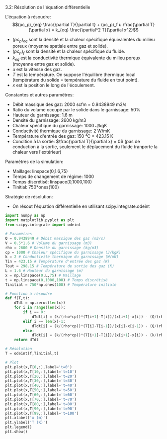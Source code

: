 3.2: Résolution de l'équation différentielle

L'équation à résoudre:
$$(pc_p)_{eq} \frac{\partial T}{\partial t} + (pc_p)_f u \frac{\partial T}{\partial x} = k_{eq} \frac{\partial^2 T}{\partial x^2}$$

- $(pc_p)_{eq}$ sont la densité et la chaleur spécifique équivalentes du milieu poreux (moyenne spatiale entre gaz et solide).
- $(pc_p)_f$ sont la densité et la chaleur spécifique du fluide.
- $k_{eq}$ est la conductivité thermique équivalente du milieu poreux (moyenne entre gaz et solide).
- $u$ est la vitesse des gaz.
- $T$ est la température. On suppose l'équilibre thermique local (température du solide = température du fluide en tout point).
- $x$ est la position le long de l'écoulement.

Constantes et autres paramètres:
- Débit massique des gaz: 2000 scfm = 0.9438949 m3/s
- Ratio du volume occupé par le solide dans le garnissage: 50%
- Hauteur du garnissage: 1.6 m
- Densité du garnissage: 2600 kg/m3
- Chaleur spécifique du garnissage: 1000 J/kgK
- Conductivité thermique du garnissage: 2 W/mK
- Température d'entrée des gaz: 150 °C = 423.15 K
- Condition à la sortie: $\frac{\partial T}{\partial x} = 0$ (pas de conduction à la sortie, seulement le déplacement du fluide tranporte la chaleur vers l'extérieur)


Paramètres de la simulation:
- Maillage: linspace(0,1.6,75)
- Temps de changement de régime: 1000
- Temps discrétisé: linspace(0,1000,100)
- Tinitial: 750*ones(100)


Stratégie de résolution:
- On résout l'équation différentielle en utilisant scipy.integrate.odeint

```python
import numpy as np
import matplotlib.pyplot as plt
from scipy.integrate import odeint

# Paramètres
Q = 0.9438949 # Débit massique des gaz (m3/s)
V = 0.5*1.6 # Volume du garnissage (m3)
rho = 2600 # Densité du garnissage (kg/m3)
cp = 1000 # Chaleur spécifique du garnissage (J/kgK)
k = 2 # Conductivité thermique du garnissage (W/mK)
Tin = 423.15 # Température d'entrée des gaz (K)
Tout = 298.15 # Température de sortie des gaz (K)
L = 1.6 # Hauteur du garnissage (m)
x = np.linspace(0,L,75) # Maillage
t = np.linspace(0,1000,100) # Temps discrétisé
Tinitial = 750*np.ones(100) # Température initiale

# Fonction à résoudre
def f(T,t):
    dTdt = np.zeros(len(x))
    for i in range(len(x)):
        if i == 0:
            dTdt[i] = (k/(rho*cp))*(T[i+1]-T[i])/(x[i+1]-x[i]) - (Q/(rho*cp*V))*(T[i]-Tin)/(x[i+1]-x[i])
        elif i == len(x)-1:
            dTdt[i] = (k/(rho*cp))*(T[i]-T[i-1])/(x[i]-x[i-1]) - (Q/(rho*cp*V))*(T[i]-Tin)/(x[i]-x[i-1])
        else:
            dTdt[i] = (k/(rho*cp))*(T[i+1]-T[i])/(x[i+1]-x[i]) - (k/(rho*cp))*(T[i]-T[i-1])/(x[i]-x[i-1]) - (Q/(rho*cp*V))*(T[i]-Tin)/(x[i+1]-x[i-1])
    return dTdt

# Résolution
T = odeint(f,Tinitial,t)

# Plot
plt.plot(x,T[0,:],label='t=0')
plt.plot(x,T[10,:],label='t=10')
plt.plot(x,T[20,:],label='t=20')
plt.plot(x,T[30,:],label='t=30')
plt.plot(x,T[40,:],label='t=40')
plt.plot(x,T[50,:],label='t=50')
plt.plot(x,T[60,:],label='t=60')
plt.plot(x,T[70,:],label='t=70')
plt.plot(x,T[80,:],label='t=80')
plt.plot(x,T[90,:],label='t=90')
plt.plot(x,T[99,:],label='t=100')
plt.xlabel('x (m)')
plt.ylabel('T (K)')
plt.legend()
plt.show()
```